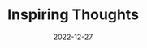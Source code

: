 ---
slug: thought-for-the-day
title: "Inspiring Thoughts"
date: 2022-12-27
excerpt: 'The most important lesson that man can learn from his life is not that there is pain in this world but that it depends upon him to turn in into good accont that it is possible for him to transmute it into joy.'
tags: [Inspiration, Motivation, Quotes, Thoughts]
---